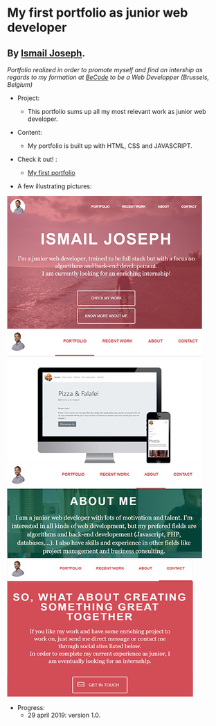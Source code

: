 
My first portfolio as junior web developer
=================================

By [Ismail Joseph](https://github.com/Fesouille).
----------------------------------

*Portfolio realized in order to promote myself and find an intership as regards to my formation at [BeCode](https://www.becode.org/) to be a Web Developper (Brussels, Belgium)*


* Project:

	* This portfolio sums up all my most relevant work as junior web developer.

* Content:
	* My portfolio is built up with HTML, CSS and JAVASCRIPT.

* Check it out! :
	* [My first portfolio](https://fesouille.github.io/portfolio/)

* A few illustrating pictures:

![Screenshot portfolio](images/screenshot1.png)
![Screenshot portfolio](images/screenshot2.png)
![Screenshot portfolio](images/screenshot3.png)
![Screenshot portfolio](images/screenshot4.png)


* Progress: 
	* 29 april 2019: version 1.0.
